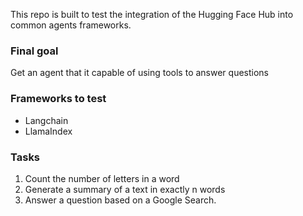 This repo is built to test the integration of the Hugging Face Hub into common agents frameworks.

### Final goal
Get an agent that it capable of using tools to answer questions

### Frameworks to test
- Langchain
- LlamaIndex

### Tasks
1. Count the number of letters in a word
2. Generate a summary of a text in exactly n words
3. Answer a question based on a Google Search.